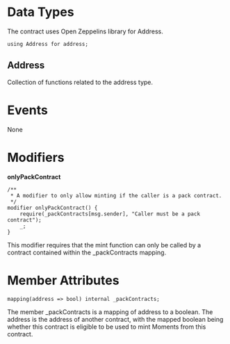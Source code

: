 # Data Types
The contract uses Open Zeppelins library for Address.
```
using Address for address;
```
## Address
Collection of functions related to the address type.

# Events
None
# Modifiers
**onlyPackContract**
```
/**
 * A modifier to only allow minting if the caller is a pack contract.
 */
modifier onlyPackContract() {
    require(_packContracts[msg.sender], "Caller must be a pack contract");
    _;
}
```
This modifier requires that the mint function can only be called by a contract contained within the _packContracts mapping.

# Member Attributes
```
mapping(address => bool) internal _packContracts;
```
The member _packContracts is a mapping of address to a boolean. The address is the address of another contract, with the mapped boolean being whether this contract is eligible to be used to mint Moments from this contract.